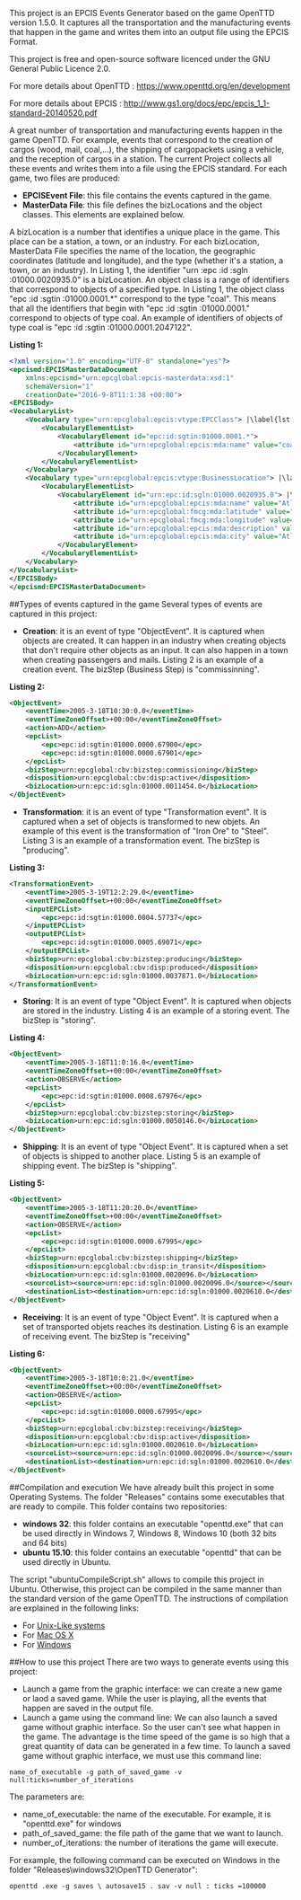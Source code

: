 This project is an EPCIS Events Generator based on the game OpenTTD version 1.5.0. It captures all the transportation and the manufacturing events that happen in the game and writes them into an output file using the EPCIS Format.

This project is free and open-source software licenced under the GNU General Public Licence 2.0.

For more details about OpenTTD : https://www.openttd.org/en/development

For more details about EPCIS : http://www.gs1.org/docs/epc/epcis_1_1-standard-20140520.pdf

A great number of transportation and manufacturing events happen in the game OpenTTD. For example, events that correspond to the creation of cargos (wood, mail, coal,...), the shipping of cargopackets using a vehicle, and the reception of cargos in a station. The current Project collects all these events and writes them into a file using the EPCIS standard.
For each game, two files are produced:
- **EPCISEvent File**: this file contains the events captured in the game.
- **MasterData File**: this file defines the bizLocations and the object classes. This elements are explained below.

A bizLocation is a number that identifies a unique place in the game. This place can be a station, a town, or an industry. For each bizLocation, MasterData File specifies the name of the location, the geographic coordinates (latitude and longitude), and the type (whether it's a station, a town, or an industry). In Listing 1, the identifier "urn :epc :id :sgln :01000.0020935.0" is a bizLocation.
An object class is a range of identifiers that correspond to objects of a specified type. In Listing 1, the object class "epc :id :sgtin :01000.0001.*" correspond to the type "coal". This means that all the identifiers that begin with "epc :id :sgtin :01000.0001." correspond to objects of type coal. An example of identifiers of objects of type coal is "epc :id :sgtin :01000.0001.2047122".

**Listing 1:**
```xml
<?xml version="1.0" encoding="UTF-8" standalone="yes"?>
<epcismd:EPCISMasterDataDocument
	xmlns:epcismd="urn:epcglobal:epcis-masterdata:xsd:1"
	schemaVersion="1"
	creationDate="2016-9-8T11:1:38 +00:00">
<EPCISBody>
<VocabularyList>
	<Vocabulary type="urn:epcglobal:epcis:vtype:EPCClass"> |\label{lst:line:vocListEPC}|
		<VocabularyElementList>
			<VocabularyElement id="epc:id:sgtin:01000.0001.*">
				<attribute id="urn:epcglobal:epcis:mda:name" value="coal"/>
			</VocabularyElement>
		</VocabularyElementList>
	</Vocabulary>
	<Vocabulary type="urn:epcglobal:epcis:vtype:BusinessLocation"> |\label{lst:line:sglnListEPC}|
		<VocabularyElementList>
			<VocabularyElement id="urn:epc:id:sgln:01000.0020935.0"> |\label{lst:line:station}|
				<attribute id="urn:epcglobal:epcis:mda:name" value="Atlanta Est"/>
				<attribute id="urn:epcglobal:fmcg:mda:latitude" value="81"/>
				<attribute id="urn:epcglobal:fmcg:mda:longitude" value="199"/>
				<attribute id="urn:epcglobal:epcis:mda:description" value="station"/>
				<attribute id="urn:epcglobal:epcis:mda:city" value="Atlanta"/>
			</VocabularyElement>
		</VocabularyElementList>
	</Vocabulary>
</VocabularyList>
</EPCISBody>
</epcismd:EPCISMasterDataDocument>
```

##Types of events captured in the game
Several types of events are captured in this project:
- **Creation**: it is an event of type "ObjectEvent". It is captured when objects are created. It can happen in an industry when creating objects that don't require other objects as an input. It can also happen in a town when creating passengers and mails. Listing 2 is an example of a creation event. The bizStep (Business Step) is "commissinning".

**Listing 2:**
```xml
<ObjectEvent>
	<eventTime>2005-3-18T10:30:0.0</eventTime>
	<eventTimeZoneOffset>+00:00</eventTimeZoneOffset>
	<action>ADD</action>
	<epcList>
		<epc>epc:id:sgtin:01000.0000.67900</epc>
		<epc>epc:id:sgtin:01000.0000.67901</epc>
	</epcList>
	<bizStep>urn:epcglobal:cbv:bizstep:commissioning</bizStep>
	<disposition>urn:epcglobal:cbv:disp:active</disposition>
	<bizLocation>urn:epc:id:sgln:01000.0011454.0</bizLocation>
</ObjectEvent>
```
- **Transformation**: it is an event of type "Transformation event". It is captured when a set of objects is transformed to new objets. An example of this event is the transformation of "Iron Ore" to "Steel". Listing 3 is an example of a transformation event. The bizStep is "producing".

**Listing 3:**
```xml
<TransformationEvent>
	<eventTime>2005-3-19T12:2:29.0</eventTime>
	<eventTimeZoneOffset>+00:00</eventTimeZoneOffset>
	<inputEPCList>		
		<epc>epc:id:sgtin:01000.0004.57737</epc>
	</inputEPCList>
	<outputEPCList>
		<epc>epc:id:sgtin:01000.0005.69071</epc>
	</outputEPCList>
	<bizStep>urn:epcglobal:cbv:bizstep:producing</bizStep>
	<disposition>urn:epcglobal:cbv:disp:produced</disposition>
	<bizLocation>urn:epc:id:sgln:01000.0037871.0</bizLocation>
</TransformationEvent>
```
- **Storing**: It is an event of type "Object Event". It is captured when objects are stored in the industry. Listing 4 is an example of a storing event. The bizStep is "storing".

**Listing 4:**
```xml
<ObjectEvent>
	<eventTime>2005-3-18T11:0:16.0</eventTime>
	<eventTimeZoneOffset>+00:00</eventTimeZoneOffset>
	<action>OBSERVE</action>
	<epcList>
		<epc>epc:id:sgtin:01000.0008.67976</epc>
	</epcList>
	<bizStep>urn:epcglobal:cbv:bizstep:storing</bizStep>
	<bizLocation>urn:epc:id:sgln:01000.0050146.0</bizLocation>
</ObjectEvent>
```
- **Shipping**: It is an event of type "Object Event". It is captured when a set of objects is shipped to another place. Listing 5 is an example of shipping event. The bizStep is "shipping".

**Listing 5:**
```xml
<ObjectEvent>
	<eventTime>2005-3-18T11:20:20.0</eventTime>
	<eventTimeZoneOffset>+00:00</eventTimeZoneOffset>
	<action>OBSERVE</action>
	<epcList>
		<epc>epc:id:sgtin:01000.0000.67995</epc>
	</epcList>
	<bizStep>urn:epcglobal:cbv:bizstep:shipping</bizStep>
	<disposition>urn:epcglobal:cbv:disp:in_transit</disposition>
	<bizLocation>urn:epc:id:sgln:01000.0020096.0</bizLocation>
	<sourceList><source>urn:epc:id:sgln:01000.0020096.0</source></sourceList>
	<destinationList><destination>urn:epc:id:sgln:01000.0020610.0</destination></destinationList>
</ObjectEvent>
```
- **Receiving**: It is an event of type "Object Event". It is captured when a set of transported objets reaches its destination. Listing 6 is an example of receiving event. The bizStep is "receiving"

**Listing 6:**
```xml
<ObjectEvent>
	<eventTime>2005-3-18T10:0:21.0</eventTime>
	<eventTimeZoneOffset>+00:00</eventTimeZoneOffset>
	<action>OBSERVE</action>
	<epcList>
		<epc>epc:id:sgtin:01000.0000.67995</epc>
	</epcList>
	<bizStep>urn:epcglobal:cbv:bizstep:receiving</bizStep>
	<disposition>urn:epcglobal:cbv:disp:active</disposition>
	<bizLocation>urn:epc:id:sgln:01000.0020610.0</bizLocation>
	<sourceList><source>urn:epc:id:sgln:01000.0020096.0</source></sourceList>
	<destinationList><destination>urn:epc:id:sgln:01000.0020610.0</destination></destinationList>
</ObjectEvent>
```

##Compilation and execution
We have already built this project in some Operating Systems. The folder "Releases" contains some executables that are ready to compile. This folder contains two repositories:
- **windows 32**: this folder contains an executable "openttd.exe" that can be used directly in Windows 7, Windows 8, Windows 10 (both 32 bits and 64 bits)
- **ubuntu 15.10**: this folder contains an executable "openttd" that can be used directly in Ubuntu.

The script "ubuntuCompileScript.sh" allows to compile this project in Ubuntu. Otherwise, this project can be compiled in the same manner than the standard version of the game OpenTTD. The instructions of compilation are explained in the following links:
- For [Unix-Like systems](https://wiki.openttd.org/Compiling_on_(GNU/)Linux_and_*BSD)
- For [Mac OS X](https://wiki.openttd.org/Compiling_on_Mac_OS_X)
- For [Windows](https://wiki.openttd.org/Compiling_on_Windows_using_Microsoft_Visual_C%2B%2B_2012)

##How to use this project
There are two ways to generate events using this project:
- Launch a game from the graphic interface: we can create a new game or laod a saved game. While the user is playing, all the events that happen are saved in the output file.
- Launch a game using the command line: We can also launch a saved game without graphic interface. So the user can't see what happen in the game. The advantage is the time speed of the game is so high that a great quantity of data can be generated in a few time. To launch a saved game without graphic interface, we must use this command line: 
```
name_of_executable -g path_of_saved_game -v null:ticks=number_of_iterations
```
The parameters are:
- name_of_executable: the name of the executable. For example, it is "openttd.exe" for windows
- path_of_saved_game: the file path of the game that we want to launch.
- number_of_iterations: the number of iterations the game will execute.

For example, the following command can be executed on Windows in the folder "Releases\windows32\OpenTTD Generator":
```
openttd .exe -g saves \ autosave15 . sav -v null : ticks =100000
```
